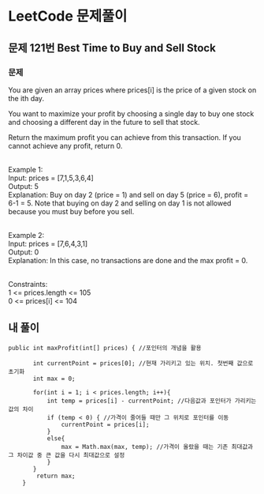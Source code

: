 # LeetCode 문제풀이

## 문제 121번 Best Time to Buy and Sell Stock
### 문제<br>
You are given an array prices where prices[i] is the price of a given stock on the ith day.

You want to maximize your profit by choosing a single day to buy one stock and choosing a different day in the future to sell that stock.

Return the maximum profit you can achieve from this transaction. If you cannot achieve any profit, return 0.<br> <br> 

Example 1:<br> 
Input: prices = [7,1,5,3,6,4]<br> 
Output: 5<br> 
Explanation: Buy on day 2 (price = 1) and sell on day 5 (price = 6), profit = 6-1 = 5.
Note that buying on day 2 and selling on day 1 is not allowed because you must buy before you sell.<br> <br> 

Example 2:<br> 
Input: prices = [7,6,4,3,1]<br> 
Output: 0<br> 
Explanation: In this case, no transactions are done and the max profit = 0.<br><br>  

Constraints:<br> 
1 <= prices.length <= 105<br> 
0 <= prices[i] <= 104<br> 

## 내 풀이
```
public int maxProfit(int[] prices) { //포인터의 개념을 활용

       int currentPoint = prices[0]; //현재 가리키고 있는 위치. 첫번째 값으로 초기화
       int max = 0;

       for(int i = 1; i < prices.length; i++){
           int temp = prices[i] - currentPoint; //다음값과 포인터가 가리키는 값의 차이
           if (temp < 0) { //가격이 줄어들 때만 그 위치로 포인터를 이동
               currentPoint = prices[i];
           }
           else{
               max = Math.max(max, temp); //가격이 올랐을 때는 기존 최대값과 그 차이값 중 큰 값을 다시 최대값으로 설정
           }
       }
        return max;
    }
```